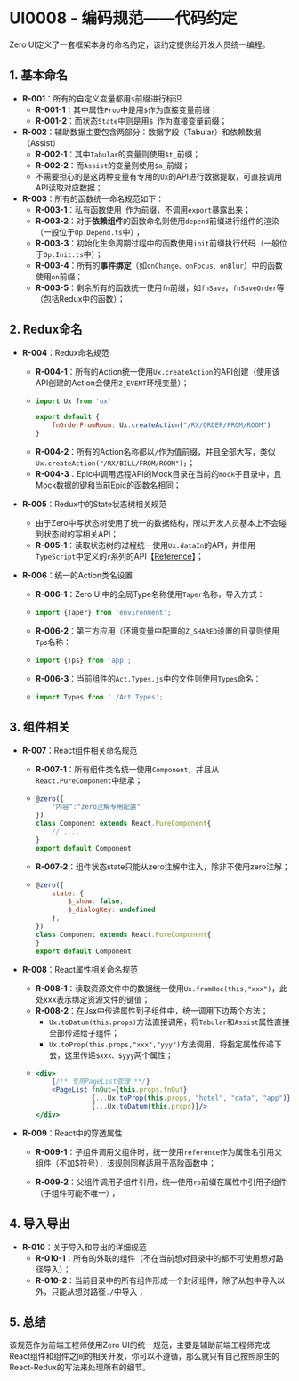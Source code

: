 # UI0008 - 编码规范——代码约定

Zero UI定义了一套框架本身的命名约定，该约定提供给开发人员统一编程。

## 1. 基本命名

* **R-001**：所有的自定义变量都用`$`前缀进行标识
  * **R-001-1**：其中属性`Prop`中是用`$`作为直接变量前缀；
  * **R-001-2**：而状态`State`中则是用`$_`作为直接变量前缀；
* **R-002**：辅助数据主要包含两部分：数据字段（Tabular）和依赖数据（Assist）
  * **R-002-1**：其中`Tabular`的变量则使用`$t_`前缀；
  * **R-002-2**：而`Assist`的变量则使用`$a_`前缀；
  * 不需要担心的是这两种变量有专用的`Ux`的API进行数据提取，可直接调用API读取对应数据；
* **R-003**：所有的函数统一命名规范如下：
  * **R-003-1**：私有函数使用`_`作为前缀，不调用`export`暴露出来；
  * **R-003-2**：对于**依赖组件**的函数命名则使用`depend`前缀进行组件的渲染（一般位于`Op.Depend.ts`中）；
  * **R-003-3**：初始化生命周期过程中的函数使用`init`前缀执行代码（一般位于`Op.Init.ts`中）；
  * **R-003-4**：所有的**事件绑定**（如`onChange、onFocus、onBlur`）中的函数使用`on`前缀；
  * **R-003-5**：剩余所有的函数统一使用`fn`前缀，如`fnSave`，`fnSaveOrder`等（包括Redux中的函数）；

## 2. Redux命名

* **R-004**：Redux命名规范

  * **R-004-1**：所有的Action统一使用`Ux.createAction`的API创建（使用该API创建的Action会使用`Z_EVENT`环境变量）；
  * ```js
    import Ux from 'ux'

    export default {
        fnOrderFromRoom: Ux.createAction("/RX/ORDER/FROM/ROOM")
    }
    ```
  * **R-004-2**：所有的Action名称都以`/`作为值前缀，并且全部大写，类似`Ux.createAction("/RX/BILL/FROM/ROOM");`；
  * **R-004-3**：Epic中调用远程API的Mock目录在当前的`mock`子目录中，且Mock数据的键和当前Epic的函数名相同；

* **R-005**：Redux中的State状态树相关规范

  * 由于Zero中写状态树使用了统一的数据结构，所以开发人员基本上不会碰到状态树的写相关API；
  * **R-005-1**：读取状态树的过程统一使用`Ux.dataIn`的API，并借用`TypeScript`中定义的`r`系列的API【[Reference](/document/2-kai-fa-wen-dang/ui0009-stateinzhong-de-r-xi-lie-api.md)】；

* **R-006**：统一的Action类名设置

  * **R-006-1**：Zero UI中的全局Type名称使用`Taper`名称，导入方式：
  * ```js
    import {Taper} from 'environment';
    ```
  * **R-006-2**：第三方应用（环境变量中配置的`Z_SHARED`设置的目录则使用`Tps`名称：
  * ```js
    import {Tps} from 'app';
    ```
  * **R-006-3**：当前组件的`Act.Types.js`中的文件则使用`Types`命名：
  * ```js
    import Types from './Act.Types';
    ```

## 3. 组件相关

* **R-007**：React组件相关命名规范
  * **R-007-1**：所有组件类名统一使用`Component`，并且从`React.PureComponent`中继承；
  * ```js
    @zero({
        "内容":"zero注解专用配置"
    })
    class Component extends React.PureComponent{
        // ....
    }
    export default Component
    ```
  * **R-007-2**：组件状态state只能从zero注解中注入，除非不使用zero注解；
  * ```js
    @zero({
        state: {
            $_show: false,
            $_dialogKey: undefined
        },
    })
    class Component extends React.PureComponent{
    }
    export default Component
    ```
* **R-008**：React属性相关命名规范

  * **R-008-1**：读取资源文件中的数据统一使用`Ux.fromHoc(this,"xxx")`，此处xxx表示绑定资源文件的键值；
  * **R-008-2**：在Jsx中传递属性到子组件中，统一调用下边两个方法；
    * `Ux.toDatum(this.props)`方法直接调用，将`Tabular`和`Assist`属性直接全部传递给子组件；
    * `Ux.toProp(this.props,"xxx","yyy")`方法调用，将指定属性传递下去，这里传递`$xxx、$yyy`两个属性；
  * ```jsx
    <div>
        {/** 专用PageList管理 **/}
        <PageList fnOut={this.props.fnOut}
                  {...Ux.toProp(this.props, "hotel", "data", "app")}
                  {...Ux.toDatum(this.props)}/>
    </div>
    ```

* **R-009**：React中的穿透属性

  * **R-009-1**：子组件调用父组件时，统一使用`reference`作为属性名引用父组件（不加$符号），该规则同样适用于高阶函数中；

  * **R-009-2**：父组件调用子组件引用，统一使用`rp`前缀在属性中引用子组件（子组件可能不唯一）；

## 4. 导入导出

* **R-010**：关于导入和导出的详细规范
  * **R-010-1**：所有的外联的组件（不在当前想对目录中的都不可使用想对路径导入）；
  * **R-010-2**：当前目录中的所有组件形成一个封闭组件，除了从包中导入以外，只能从想对路径`./`中导入；

## 5. 总结

该规范作为前端工程师使用Zero UI的统一规范，主要是辅助前端工程师完成React组件和组件之间的相关开发，你可以不遵循，那么就只有自己按照原生的React-Redux的写法来处理所有的细节。


